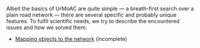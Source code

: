 Albeit the basics of UrMoAC are quite simple &mdash; a breath-first search over a plain road network &mdash; there are several specific and probably unique features. To fulfil scientific needs, we try to describe the encountered issues and how we solved them.

* [Mapping objects to the network](MappingToNet) (incomplete)
